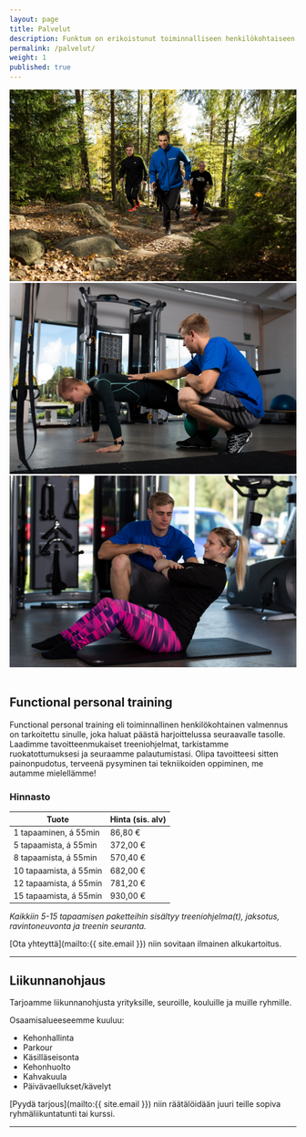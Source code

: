 ```yaml
---
layout: page
title: Palvelut
description: Funktum on erikoistunut toiminnalliseen henkilökohtaiseen valmennukseen ja ryhmäliikuntaan. Tarjoamme myös luentoja esimerkiksi yrityksille. Toimialueemme on pääkaupunkiseutu.
permalink: /palvelut/
weight: 1
published: true
---
```


![Kuva](/media/gruppmotion-4.jpg)
![Kuva](/media/pt-2.jpg)
![Kuva](/media/pt-6.jpg)
&nbsp;

## Functional personal training 

Functional personal training eli toiminnallinen henkilökohtainen valmennus on tarkoitettu sinulle, joka haluat päästä harjoittelussa seuraavalle tasolle. Laadimme tavoitteenmukaiset treeniohjelmat, tarkistamme ruokatottumuksesi ja seuraamme palautumistasi. Olipa tavoitteesi sitten painonpudotus, terveenä pysyminen tai tekniikoiden oppiminen, me autamme mielellämme!

### Hinnasto

| Tuote                     | Hinta (sis. alv)    |
| ------------------------- | ------------------- |
| 1 tapaaminen, á 55min     | 86,80 €             |
| 5 tapaamista, á 55min     | 372,00 €            |
| 8 tapaamista, á 55min     | 570,40 €            |
| 10 tapaamista, á 55min    | 682,00 €            |
| 12 tapaamista, á 55min    | 781,20 €            |
| 15 tapaamista, á 55min    | 930,00 €            |

_Kaikkiin 5-15 tapaamisen paketteihin sisältyy treeniohjelma(t), jaksotus, ravintoneuvonta ja treenin seuranta._

[Ota yhteyttä](mailto:{{ site.email }}) niin sovitaan ilmainen alkukartoitus.

---

## Liikunnanohjaus

Tarjoamme liikunnanohjusta yrityksille, seuroille, kouluille ja muille ryhmille.

Osaamisalueeseemme kuuluu:

* Kehonhallinta
* Parkour
* Käsilläseisonta
* Kehonhuolto
* Kahvakuula
* Päivävaellukset/kävelyt

[Pyydä tarjous](mailto:{{ site.email }}) niin räätälöidään juuri teille sopiva ryhmäliikuntatunti tai kurssi.

---
